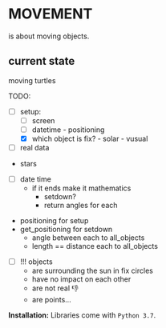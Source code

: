 # MOVEMENT
is about moving objects.

## current state
moving turtles

TODO:
- [ ] setup:
    - [ ] screen
    - [ ] datetime - positioning
    - [x] which object is fix? - solar - vusual

- [ ] real data
- stars
- [ ] date time
    - if it ends make it mathematics
        - setdown?
        - return angles for each

- positioning for setup
- get_positioning for setdown
    - angle between each to all_objects
    - length == distance each to all_objects

- [ ] !!! objects
    - are surrounding the sun in fix circles
    - have no impact on each other
    - are not real :-1:
    - are points...

__Installation:__ Libraries come with `Python 3.7`.
